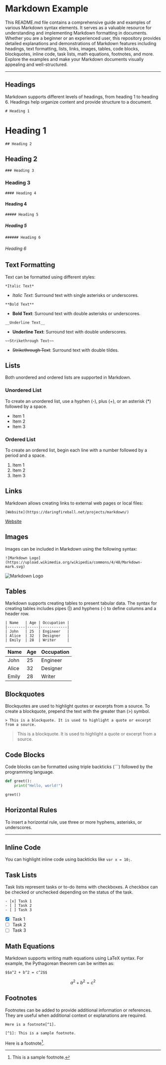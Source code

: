 # Markdown Example

This README.md file contains a comprehensive guide and examples of various Markdown syntax elements. It serves as a valuable resource for understanding and implementing Markdown formatting in documents. Whether you are a beginner or an experienced user, this repository provides detailed explanations and demonstrations of Markdown features including headings, text formatting, lists, links, images, tables, code blocks, blockquotes, inline code, task lists, math equations, footnotes, and more. Explore the examples and make your Markdown documents visually appealing and well-structured.

---

## Headings

Markdown supports different levels of headings, from heading 1 to heading 6. Headings help organize content and provide structure to a document.

`# Heading 1`

# Heading 1

`## Heading 2`

## Heading 2

`### Heading 3`

### Heading 3

`#### Heading 4`

#### Heading 4

`##### Heading 5`

##### Heading 5

`###### Heading 6`

###### Heading 6

## Text Formatting

Text can be formatted using different styles:

`*Italic Text*`

- *Italic Text*: Surround text with single asterisks or underscores.

`**Bold Text**`

- **Bold Text**: Surround text with double asterisks or underscores.

`__Underline Text__`

- __Underline Text__: Surround text with double underscores.

`~~Strikethrough Text~~`

- ~~Strikethrough Text~~: Surround text with double tildes.

## Lists

Both unordered and ordered lists are supported in Markdown.

### Unordered List

To create an unordered list, use a hyphen (-), plus (+), or an asterisk (*) followed by a space.

- Item 1
- Item 2
- Item 3

### Ordered List

To create an ordered list, begin each line with a number followed by a period and a space.

1. Item 1
2. Item 2
3. Item 3

## Links

Markdown allows creating links to external web pages or local files:

`[Website](https://daringfireball.net/projects/markdown/)`

[Website](https://daringfireball.net/projects/markdown/)

## Images

Images can be included in Markdown using the following syntax:

`![Markdown Logo](https://upload.wikimedia.org/wikipedia/commons/4/48/Markdown-mark.svg)`

![Markdown Logo](https://upload.wikimedia.org/wikipedia/commons/4/48/Markdown-mark.svg)

## Tables

Markdown supports creating tables to present tabular data. The syntax for creating tables includes pipes (|) and hyphens (-) to define columns and a header row.

```
| Name   | Age | Occupation |
|--------|-----|------------|
| John   | 25  | Engineer   |
| Alice  | 32  | Designer   |
| Emily  | 28  | Writer     |
```

| Name   | Age | Occupation |
|--------|-----|------------|
| John   | 25  | Engineer   |
| Alice  | 32  | Designer   |
| Emily  | 28  | Writer     |

## Blockquotes

Blockquotes are used to highlight quotes or excerpts from a source. To create a blockquote, prepend the text with the greater than (>) symbol.

`> This is a blockquote. It is used to highlight a quote or excerpt from a source.`

> This is a blockquote. It is used to highlight a quote or excerpt from a source.

## Code Blocks

Code blocks can be formatted using triple backticks (```) followed by the programming language.

```python
def greet():
    print("Hello, world!")

greet()
```

## Horizontal Rules

To insert a horizontal rule, use three or more hyphens, asterisks, or underscores.

---

## Inline Code

You can highlight inline code using backticks like `var x = 10;`.

## Task Lists

Task lists represent tasks or to-do items with checkboxes. A checkbox can be checked or unchecked depending on the status of the task.

```
- [x] Task 1
- [ ] Task 2
- [ ] Task 3
```

- [x] Task 1
- [ ] Task 2
- [ ] Task 3

## Math Equations

Markdown supports writing math equations using LaTeX syntax. For example, the Pythagorean theorem can be written as:

`$$a^2 + b^2 = c^2$$`

$$a^2 + b^2 = c^2$$

## Footnotes

Footnotes can be added to provide additional information or references. They are useful when additional context or explanations are required.

```
Here is a footnote[^1].

[^1]: This is a sample footnote.
```

Here is a footnote[^1].

[^1]: This is a sample footnote.
